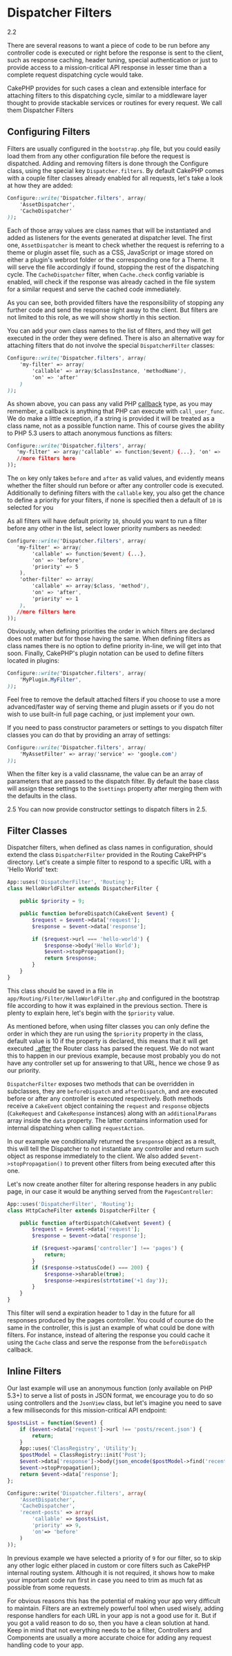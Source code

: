 # Dispatcher Filters

<div class="versionadded">

2.2

</div>

There are several reasons to want a piece of code to be run before any
controller code is executed or right before the response is sent to the client,
such as response caching, header tuning, special authentication or just to
provide access to a mission-critical
API response in lesser time than a complete
request dispatching cycle would take.

CakePHP provides for such cases a clean and extensible interface for attaching
filters to this dispatching cycle, similar to a middleware layer thought to
provide stackable services or routines for every request. We call them
<span class="title-ref">Dispatcher Filters</span>

## Configuring Filters

Filters are usually configured in the `bootstrap.php` file, but you could easily
load them from any other configuration file before the request is dispatched.
Adding and removing filters is done through the <span class="title-ref">Configure</span> class, using the
special key `Dispatcher.filters`. By default CakePHP comes with a couple filter
classes already enabled for all requests, let's take a look at how they are
added:

``` css
Configure::write('Dispatcher.filters', array(
    'AssetDispatcher',
    'CacheDispatcher'
));
```

Each of those array values are class names that will be instantiated and added
as listeners for the events generated at dispatcher level. The first one,
`AssetDispatcher` is meant to check whether the request is referring to a theme
or plugin asset file, such as a CSS, JavaScript or image stored on either a
plugin's webroot folder or the corresponding one for a Theme. It will serve the
file accordingly if found, stopping the rest of the dispatching cycle. The `CacheDispatcher`
filter, when `Cache.check` config variable is enabled, will check if the
response was already cached in the file system for a similar request and serve
the cached code immediately.

As you can see, both provided filters have the responsibility of stopping any
further code and send the response right away to the client. But filters are not
limited to this role, as we will show shortly in this section.

You can add your own class names to the list of filters, and they will get
executed in the order they were defined. There is also an alternative way for
attaching filters that do not involve the special `DispatcherFilter` classes:

``` css
Configure::write('Dispatcher.filters', array(
    'my-filter' => array(
        'callable' => array($classInstance, 'methodName'),
        'on' => 'after'
    )
));
```

As shown above, you can pass any valid PHP [callback](https://www.php.net/callback)
type, as you may remember, a <span class="title-ref">callback</span> is anything that PHP can execute with
`call_user_func`. We do make a little exception, if a string is provided it will
be treated as a class name, not as a possible function name. This of course
gives the ability to PHP 5.3 users to attach anonymous functions as filters:

``` css
Configure::write('Dispatcher.filters', array(
   'my-filter' => array('callable' => function($event) {...}, 'on' => 'before'),
   //more filters here
));
```

The `on` key only takes `before` and `after` as valid values, and evidently
means whether the filter should run before or after any controller code is
executed. Additionally to defining filters with the `callable` key, you also
get the chance to define a priority for your filters, if none is specified then
a default of `10` is selected for you

As all filters will have default priority `10`, should you want to run a filter before
any other in the list, select lower priority numbers as needed:

``` css
Configure::write('Dispatcher.filters', array(
   'my-filter' => array(
        'callable' => function($event) {...},
        'on' => 'before',
        'priority' => 5
    ),
    'other-filter' => array(
        'callable' => array($class, 'method'),
        'on' => 'after',
        'priority' => 1
    ),
   //more filters here
));
```

Obviously, when defining priorities the order in which filters are declared does
not matter but for those having the same. When defining filters as class names
there is no option to define priority in-line, we will get into that soon.
Finally, CakePHP's plugin notation can be used to define filters located in
plugins:

``` css
Configure::write('Dispatcher.filters', array(
    'MyPlugin.MyFilter',
));
```

Feel free to remove the default attached filters if you choose to use a more
advanced/faster way of serving theme and plugin assets or if you do not wish to
use built-in full page caching, or just implement your own.

If you need to pass constructor parameters or settings to you dispatch filter
classes you can do that by providing an array of settings:

``` css
Configure::write('Dispatcher.filters', array(
    'MyAssetFilter' => array('service' => 'google.com')
));
```

When the filter key is a valid classname, the value can be an array of
parameters that are passed to the dispatch filter. By default the base class
will assign these settings to the `$settings` property after merging them with
the defaults in the class.

<div class="versionchanged">

2.5
You can now provide constructor settings to dispatch filters in 2.5.

</div>

## Filter Classes

Dispatcher filters, when defined as class names in configuration, should extend
the class `DispatcherFilter` provided in the <span class="title-ref">Routing</span> CakePHP's directory.
Let's create a simple filter to respond to a specific URL with a 'Hello World'
text:

``` php
App::uses('DispatcherFilter', 'Routing');
class HelloWorldFilter extends DispatcherFilter {

    public $priority = 9;

    public function beforeDispatch(CakeEvent $event) {
        $request = $event->data['request'];
        $response = $event->data['response'];

        if ($request->url === 'hello-world') {
            $response->body('Hello World');
            $event->stopPropagation();
            return $response;
        }
    }
}
```

This class should be saved in a file in `app/Routing/Filter/HelloWorldFilter.php`
and configured in the bootstrap file according to how it was explained in the
previous section. There is plenty to explain here, let's begin with the
`$priority` value.

As mentioned before, when using filter classes you can only define the order in
which they are run using the `$priority` property in the class, default value is
10 if the property is declared, this means that it will get executed \_[after]() the
Router class has parsed the request. We do not want this to happen in our
previous example, because most probably you do not have any controller set up
for answering to that URL, hence we chose 9 as our priority.

`DispatcherFilter` exposes two methods that can be overridden in subclasses,
they are `beforeDispatch` and `afterDispatch`, and are executed before or after
any controller is executed respectively. Both methods receive a `CakeEvent`
object containing the `request` and `response` objects
(`CakeRequest` and `CakeResponse` instances) along with an
`additionalParams` array inside the `data` property. The latter contains
information used for internal dispatching when calling `requestAction`.

In our example we conditionally returned the `$response` object as a result,
this will tell the Dispatcher to not instantiate any controller and return such
object as response immediately to the client. We also added
`$event->stopPropagation()` to prevent other filters from being executed after
this one.

Let's now create another filter for altering response headers in any public
page, in our case it would be anything served from the `PagesController`:

``` php
App::uses('DispatcherFilter', 'Routing');
class HttpCacheFilter extends DispatcherFilter {

    public function afterDispatch(CakeEvent $event) {
        $request = $event->data['request'];
        $response = $event->data['response'];

        if ($request->params['controller'] !== 'pages') {
            return;
        }
        if ($response->statusCode() === 200) {
            $response->sharable(true);
            $response->expires(strtotime('+1 day'));
        }
    }
}
```

This filter will send a expiration header to 1 day in the future for
all responses produced by the pages controller. You could of course do the same
in the controller, this is just an example of what could be done with filters.
For instance, instead of altering the response you could cache it using the
`Cache` class and serve the response from the `beforeDispatch`
callback.

## Inline Filters

Our last example will use an anonymous function (only available on PHP 5.3+) to
serve a list of posts in JSON format, we encourage you to do so using
controllers and the `JsonView` class, but let's imagine you need to save a
few milliseconds for this mission-critical API endpoint:

``` php
$postsList = function($event) {
    if ($event->data['request']->url !== 'posts/recent.json') {
        return;
    }
    App::uses('ClassRegistry', 'Utility');
    $postModel = ClassRegistry::init('Post');
    $event->data['response']->body(json_encode($postModel->find('recent')));
    $event->stopPropagation();
    return $event->data['response'];
};

Configure::write('Dispatcher.filters', array(
    'AssetDispatcher',
    'CacheDispatcher',
    'recent-posts' => array(
        'callable' => $postsList,
        'priority' => 9,
        'on'=> 'before'
    )
));
```

In previous example we have selected a priority of `9` for our filter, so to skip
any other logic either placed in custom or core filters such as CakePHP internal
routing system. Although it is not required, it shows how to make your important
code run first in case you need to trim as much fat as possible from some requests.

For obvious reasons this has the potential of making your app very difficult
to maintain. Filters are an extremely powerful tool when used wisely, adding
response handlers for each URL in your app is not a good use for it. But if you
got a valid reason to do so, then you have a clean solution at hand. Keep in
mind that not everything needs to be a filter, <span class="title-ref">Controllers</span> and <span class="title-ref">Components</span> are
usually a more accurate choice for adding any request handling code to your app.
